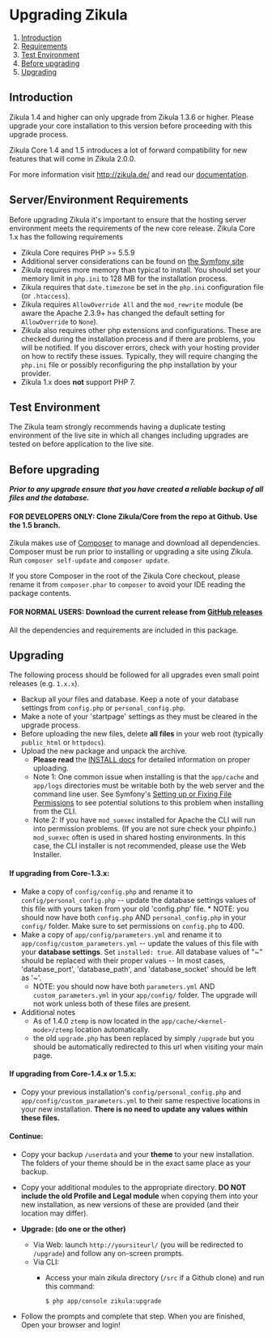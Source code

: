 Upgrading Zikula
================

  1. [Introduction](#introduction)
  2. [Requirements](#requirements)
  3. [Test Environment](#testenv)
  4. [Before upgrading](#beforeupgrading)
  5. [Upgrading](#upgrading)


<a name="introduction"></a>

Introduction
------------

Zikula 1.4 and higher can only upgrade from Zikula 1.3.6 or higher. Please upgrade your core installation to this version
before proceeding with this upgrade process.

Zikula Core 1.4 and 1.5 introduces a lot of forward compatibility for new features that will come in Zikula 2.0.0.

For more information visit http://zikula.de/ and read our
[documentation](https://github.com/zikula/core/tree/1.5/src/docs).


<a name="requirements"></a>

Server/Environment Requirements
-------------------------------

Before upgrading Zikula it's important to ensure that the hosting server environment meets the requirements
of the new core release. Zikula Core 1.x has the following requirements

 - Zikula Core requires PHP >= 5.5.9
 - Additional server considerations can be found on
   [the Symfony site](http://symfony.com/doc/current/reference/requirements.html)
 - Zikula requires more memory than typical to install. You should set your memory limit in `php.ini`
   to 128 MB for the installation process.
 - Zikula requires that `date.timezone` be set in the `php.ini` configuration file (or `.htaccess`).
 - Zikula requires `AllowOverride All` and the `mod_rewrite` module (be aware the Apache 2.3.9+ has changed
   the default setting for `AllowOverride` to `None`).
 - Zikula also requires other php extensions and configurations. These are checked during the installation
   process and if there are problems, you will be notified. If you discover errors, check with your hosting
   provider on how to rectify these issues. Typically, they will require changing the `php.ini` file or
   possibly reconfiguring the php installation by your provider.
 - Zikula 1.x does **not** support PHP 7.


<a name="testenv"></a>

Test Environment
----------------

The Zikula team strongly recommends having a duplicate testing environment of the live site in which all
changes including upgrades are tested on before application to the live site.


<a name="beforeupgrading"></a>

Before upgrading
----------------

***Prior to any upgrade ensure that you have created a reliable backup of all files and the database.***

#### FOR DEVELOPERS ONLY: Clone Zikula/Core from the repo at Github. Use the 1.5 branch.

Zikula makes use of [Composer](https://getcomposer.org/) to manage and download all dependencies.
Composer must be run prior to installing or upgrading a site using Zikula. Run `composer self-update` and `composer update`.

If you store Composer in the root of the Zikula Core checkout, please rename it from `composer.phar` to
`composer` to avoid your IDE reading the package contents.

#### FOR NORMAL USERS: Download the current release from [GitHub releases](https://github.com/zikula/core/releases/)

All the dependencies and requirements are included in this package.


<a name="upgrading"></a>

Upgrading
---------

The following process should be followed for all upgrades even small point releases (e.g. `1.x.x`).

  - Backup all your files and database. Keep a note of your database settings from `config.php` or
    `personal_config.php`.
  - Make a note of your 'startpage' settings as they must be cleared in the upgrade process.
  - Before uploading the new files, delete **all files** in your web root (typically `public_html` or `httpdocs`).
  - Upload the new package and unpack the archive.
    - **Please read** the [INSTALL docs](INSTALL-Core1.x.md#upload) for detailed information on proper uploading.
    - Note 1: One common issue when installing is that the `app/cache` and `app/logs` directories must be writable both by the 
      web server and the command line user. See Symfony's [Setting up or Fixing File Permissions](http://symfony.com/doc/2.8/setup/file_permissions.html) 
      to see potential solutions to this problem when installing from the CLI.
    - Note 2: If you have `mod_suexec` installed for Apache the CLI will run into permission problems. (If you are not sure 
      check your phpinfo.) `mod_suexec` often is used in shared hosting environments. In this case, the CLI installer is not 
      recommended, please use the Web Installer.

#### If upgrading from Core-1.3.x:

  - Make a copy of `config/config.php` and rename it to `config/personal_config.php` -- update the database settings 
    values of this file with yours taken from your old 'config.php' file. * NOTE: you should now have both `config.php`
    AND `personal_config.php` in your `config/` folder. Make sure to set permissions on `config.php` to 400.
  - Make a copy of `app/config/parameters.yml` and rename it to `app/config/custom_parameters.yml` -- update the values
    of this file with your **database settings**. Set `installed: true`. All database values of "~" should be replaced
    with their proper values -- In most cases, 'database_port', 'database_path', and 'database_socket' should be left
    as '~'.
    * NOTE: you should now have both `parameters.yml` AND `custom_parameters.yml` in your `app/config/` folder.
    The upgrade will not work unless both of these files are present.
  - Additional notes
    - As of 1.4.0 `ztemp` is now located in the `app/cache/<kernel-mode>/ztemp` location automatically.
    - the old `upgrade.php` has been replaced by simply `/upgrade` but you should be automatically redirected to this
      url when visiting your main page.

#### If upgrading from Core-1.4.x or 1.5.x:

  - Copy your previous installation's `config/personal_config.php` and `app/config/custom_parameters.yml` to their same
    respective locations in your new installation. **There is no need to update any values within these files.**

#### Continue:

  - Copy your backup `/userdata` and your **theme** to your new installation. The folders of your theme should be
    in the exact same place as your backup.
  - Copy your additional modules to the appropriate directory. **DO NOT include the old Profile and Legal module**
    when copying them into your new installation, as new versions of these are provided (and their location may differ).
  - **Upgrade: (do one or the other)**
    - Via Web: launch `http://yoursiteurl/` (you will be redirected to `/upgrade`) and follow any on-screen prompts.
    - Via CLI:
      - Access your main zikula directory (`/src` if a Github clone) and run this command:

         ```Shell
         $ php app/console zikula:upgrade
         ```

  - Follow the prompts and complete that step. When you are finished, Open your browser and login!

